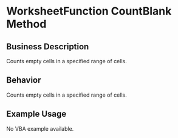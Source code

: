 # WorksheetFunction CountBlank Method

## Business Description
Counts empty cells in a specified range of cells.

## Behavior
Counts empty cells in a specified range of cells.

## Example Usage
No VBA example available.